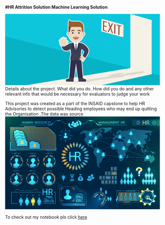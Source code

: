 **#HR Attrition Solution Machine Learning Solution**





![ATTRITION](https://github.com/chandralekhars/hr_employee_attrition-/blob/main/Attrtion.png?raw=true)
Details about the project. What did you do. How did you do and any other relevant info that would be necessary for evaluators to judge your work


This project was created as a part of the INSAID capstone to help HR Advisories to detect possible Heading  employees who may end up  quitting the Organisation .The data was  source
![enter image description here](https://github.com/chandralekhars/hr_employee_attrition-/blob/main/hr-analytics-10.jpg?raw=true)

To check out my notebook pls click [here](https://github.com/chandralekhars/hr_employee_attrition-/blob/main/HR_Analytics.ipynb)  
